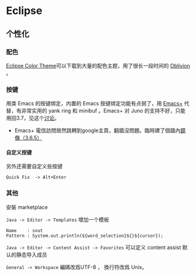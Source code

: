 # Eclipse #

## 个性化 ##

### 配色 ###

[Eclipse Color Theme]可以下载到大量的配色主题，用了很长一段时间的 [Oblivion] 。

[Zenburn]: http://eclipsecolorthemes.org/?view=theme&id=2 "Zenburn"

[Oblivion]: http://eclipsecolorthemes.org/?view=theme&id=1 "Oblivion"

[Eclipse Color Theme]: http://eclipsecolorthemes.org

### 按键 ###

用类 Emacs 的按键绑定，内置的 Emacs 按键绑定功能有点弱了，用 [Emacs+] 代替，有非常实用的 yank ring 和 minibuf 。Emacs+ 对 Juno 的支持不好，只能用回3.7，见这个[讨论]。

*  Emacs+ 電信訪問居然跳轉到google主頁，翻牆沒問題。臨時建了個牆內[鏡像（3.6.5）][emacsplus_dourok]

[emacsplus_dourok]: http://dourok.info/update-site/emacsplus
#### 自定义按键 ####

另外还需要自定义些按键

    Quick Fix  -> Alt+Enter
	
### 其他 ###	

安裝 marketplace

`Java -> Editor -> Templates` 增加一个模板
    
	Name    : sout
	Pattern : System.out.println(${word_selection}${}${cursor});
	
`Java -> Editor -> Content Assist -> Favorites` 可以定义 content assist 默认的静态导入成员

`General -> Workspace`  編碼改爲UTF-8 ， 換行符改爲 Unix。

[讨论]: https://groups.google.com/forum/?fromgroups#!topic/emacsplus/U753GoSYwTQ%5B1-25%5D

[Emacs+]: http://www.mulgasoft.com/


